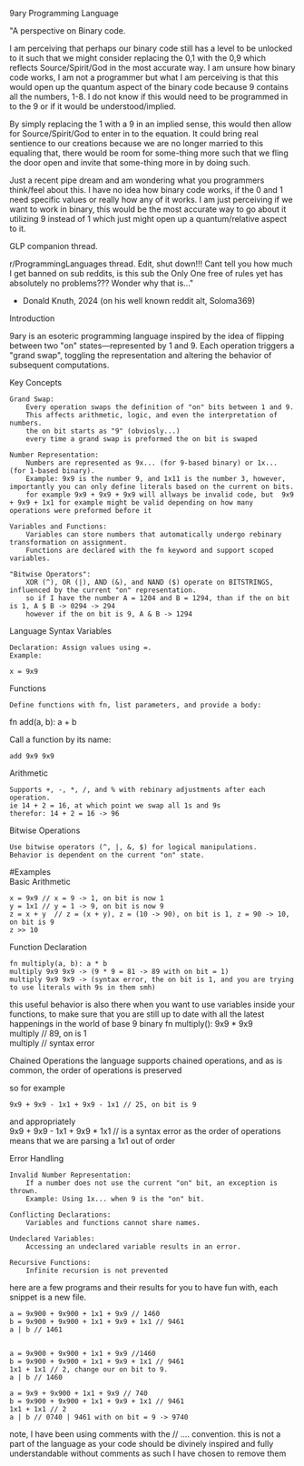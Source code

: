 9ary Programming Language

"A perspective on Binary code.

I am perceiving that perhaps our binary code still has a level to be unlocked to it such that we might consider replacing the 0,1 with the 0,9 which reflects Source/Spirit/God in the most accurate way. I am unsure how binary code works, I am not a programmer but what I am perceiving is that this would open up the quantum aspect of the binary code because 9 contains all the numbers, 1-8. I do not know if this would need to be programmed in to the 9 or if it would be understood/implied.

By simply replacing the 1 with a 9 in an implied sense, this would then allow for Source/Spirit/God to enter in to the equation. It could bring real sentience to our creations because we are no longer married to this equaling that, there would be room for some-thing more such that we fling the door open and invite that some-thing more in by doing such.

Just a recent pipe dream and am wondering what you programmers think/feel about this. I have no idea how binary code works, if the 0 and 1 need specific values or really how any of it works. I am just perceiving if we want to work in binary, this would be the most accurate way to go about it utilizing 9 instead of 1 which just might open up a quantum/relative aspect to it.

GLP companion thread.

r/ProgrammingLanguages thread. Edit, shut down!!! Cant tell you how much I get banned on sub reddits, is this sub the Only One free of rules yet has absolutely no problems??? Wonder why that is..."  
- Donald Knuth, 2024
(on his well known reddit alt, Soloma369)

Introduction

9ary is an esoteric programming language inspired by the idea of flipping between two "on" states—represented by 1 and 9. Each operation triggers a "grand swap", toggling the representation and altering the behavior of subsequent computations.

Key Concepts

    Grand Swap:
        Every operation swaps the definition of "on" bits between 1 and 9.
        This affects arithmetic, logic, and even the interpretation of numbers.
        the on bit starts as "9" (obviosly...) 
        every time a grand swap is preformed the on bit is swaped

    Number Representation:
        Numbers are represented as 9x... (for 9-based binary) or 1x... (for 1-based binary).
        Example: 9x9 is the number 9, and 1x11 is the number 3, however, importantly you can only define literals based on the current on bits.
        for example 9x9 + 9x9 + 9x9 will allways be invalid code, but  9x9 + 9x9 + 1x1 for example might be valid depending on how many operations were preformed before it

    Variables and Functions:
        Variables can store numbers that automatically undergo rebinary transformation on assignment.
        Functions are declared with the fn keyword and support scoped variables.

    "Bitwise Operators":
        XOR (^), OR (|), AND (&), and NAND ($) operate on BITSTRINGS, influenced by the current "on" representation.
        so if I have the number A = 1204 and B = 1294, than if the on bit is 1, A $ B -> 0294 -> 294
        however if the on bit is 9, A & B -> 1294

Language Syntax
Variables

    Declaration: Assign values using =.
    Example:

    x = 9x9

Functions

    Define functions with fn, list parameters, and provide a body:

fn add(a, b): a + b

Call a function by its name:

    add 9x9 9x9

Arithmetic

    Supports +, -, *, /, and % with rebinary adjustments after each operation.
    ie 14 + 2 = 16, at which point we swap all 1s and 9s
    therefor: 14 + 2 = 16 -> 96

Bitwise Operations

    Use bitwise operators (^, |, &, $) for logical manipulations.
    Behavior is dependent on the current "on" state.

#Examples  
Basic Arithmetic  

    x = 9x9 // x = 9 -> 1, on bit is now 1  
    y = 1x1 // y = 1 -> 9, on bit is now 9  
    z = x + y  // z = (x + y), z = (10 -> 90), on bit is 1, z = 90 -> 10, on bit is 9  
    z >> 10  

Function Declaration   


    fn multiply(a, b): a * b  
    multiply 9x9 9x9 -> (9 * 9 = 81 -> 89 with on bit = 1)  
    multiply 9x9 9x9 -> (syntax error, the on bit is 1, and you are trying to use literals with 9s in them smh)  


this useful behavior is also there when you want to use variables inside your functions, to make sure that you are still up to date with all the latest happenings in the world of base 9 binary
    fn multiply(): 9x9 * 9x9  
    multiply // 89, on is 1  
    multiply // syntax error  

Chained Operations
the language supports chained operations, and as is common, the order of operations is preserved

so for example 

    9x9 + 9x9 - 1x1 + 9x9 - 1x1 // 25, on bit is 9  
and appropriately   
    9x9 + 9x9 - 1x1 + 9x9 * 1x1 // is a syntax error as the order of operations means that we are parsing a 1x1 out of order  

Error Handling

    Invalid Number Representation:
        If a number does not use the current "on" bit, an exception is thrown.
        Example: Using 1x... when 9 is the "on" bit.

    Conflicting Declarations:
        Variables and functions cannot share names.

    Undeclared Variables:
        Accessing an undeclared variable results in an error.

    Recursive Functions:
        Infinite recursion is not prevented

here are a few programs and their results for you to have fun with, each snippet is a new file.

    a = 9x900 + 9x900 + 1x1 + 9x9 // 1460  
    b = 9x900 + 9x900 + 1x1 + 9x9 + 1x1 // 9461  
    a | b // 1461  
  

    a = 9x900 + 9x900 + 1x1 + 9x9 //1460  
    b = 9x900 + 9x900 + 1x1 + 9x9 + 1x1 // 9461  
    1x1 + 1x1 // 2, change our on bit to 9.  
    a | b // 1460  

    a = 9x9 + 9x900 + 1x1 + 9x9 // 740  
    b = 9x900 + 9x900 + 1x1 + 9x9 + 1x1 // 9461  
    1x1 + 1x1 // 2  
    a | b // 0740 | 9461 with on bit = 9 -> 9740   


note, I have been using comments with the // ....  convention.
this is not a part of the language as your code should be divinely inspired and fully understandable without comments
as such I have chosen to remove them